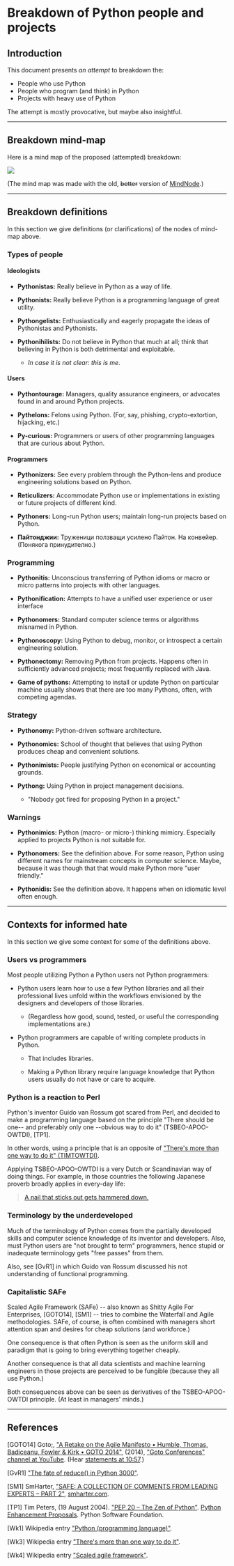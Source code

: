 # Breakdown of Python people and projects

## Introduction

This document presents *an attempt* to breakdown the:

- People who use Python
- People who program (and think) in Python
- Projects with heavy use of Python

The attempt is mostly provocative, but maybe also insightful. 

------

## Breakdown mind-map

Here is a mind map of the proposed (attempted) breakdown:

[![](./Diagrams/Breakdown-of-Python-people-and-projects/Breakdown-of-Python-people-and-projects-mind-map-BW.png)](./Diagrams/Breakdown-of-Python-people-and-projects/Breakdown-of-Python-people-and-projects-mind-map.pdf)

(The mind map was made with the old, ~~better~~ version of [MindNode](https://www.mindnode.com).)

------

## Breakdown definitions

In this section we give definitions (or clarifications) of the nodes of mind-map above.

### Types of people

#### Ideologists

- **Pythonistas:** Really believe in Python as a way of life.

- **Pythonists:** Really believe Python is a programming language of great utility.  

- **Pythongelists:** Enthusiastically and eagerly propagate the ideas of Pythonistas and Pythonists. 

- **Pythonihilists:** Do not believe in Python that much at all; think that believing in Python is both detrimental and exploitable.

    - *In case it is not clear: this is me*.

#### Users

- **Pythontourage:** Managers, quality assurance engineers, or advocates found in and around Python projects. 

- **Pythelons:** Felons using Python. (For, say, phishing, crypto-extortion, hijacking, etc.)

- **Py-curious:** Programmers or users of other programming languages that are curious about Python. 

#### Programmers

- **Pythonizers:** See every problem through the Python-lens and produce engineering solutions based on Python.

- **Reticulizers:** Accommodate Python use or implementations in existing or future projects of different kind.

- **Pythoners:** Long-run Python users; maintain long-run projects based on Python.

- **Пайтонджии:** Труженици ползващи усилено Пайтон. На конвейeр. (Понякога принудително.)

### Programming

- **Pythonitis:** Unconscious transferring of Python idioms or macro or micro patterns into projects with other languages.  

- **Pythonification:** Attempts to have a unified user experience or user interface 

- **Pythonomers:** Standard computer science terms or algorithms misnamed in Python. 

- **Pythonoscopy:** Using Python to debug, monitor, or introspect a certain engineering solution.

- **Pythonectomy:** Removing Python from projects. Happens often in sufficiently advanced projects; 
  most frequently replaced with Java. 

- **Game of pythons:** Attempting to install or update Python on particular machine usually shows 
  that there are too many Pythons, often, with competing agendas. 

### Strategy

- **Pythonomy:** Python-driven software architecture.  

- **Pythonomics:** School of thought that believes that using Python produces cheap and convenient solutions. 

- **Pythonimists:** People justifying Python on economical or accounting grounds. 

- **Pythong:** Using Python in project management decisions.
   - "Nobody got fired for proposing Python in a project." 

### Warnings

- **Pythonimics:** Python (macro- or micro-) thinking mimicry. Especially applied to projects Python is not suitable for. 

- **Pythonomers:** See the definition above. For some reason, Python using different names for mainstream concepts
  in computer science. Maybe, because it was though that that would make Python more "user friendly."

- **Pythonidis:** See the definition above. It happens when on idiomatic level often enough.


------

## Contexts for informed hate

In this section we give some context for some of the definitions above.

### Users vs programmers

Most people utilizing Python a Python users not Python programmers:

- Python users learn how to use a few Python libraries and all their professional lives unfold within the workflows envisioned by the designers and developers of those libraries.

  - (Regardless how good, sound, tested, or useful the corresponding implementations are.)

- Python programmers are capable of writing complete products in Python.

  - That includes libraries.

  - Making a Python library require language knowledge that Python users usually do not have or care to acquire.

### Python is a reaction to Perl

Python's inventor Guido van Rossum got scared from Perl, and decided to make a programming language 
based on the principle "There should be one-- and preferably only one --obvious way to do it" (TSBEO-APOO-OWTDI), 
[TP1].

In other words, using a principle that is an opposite of 
["There's more than one way to do it" (TIMTOWTDI)](https://en.wikipedia.org/wiki/There's_more_than_one_way_to_do_it).

Applying TSBEO-APOO-OWTDI is a very Dutch or Scandinavian way of doing things. 
For example, in those countries the following Japanese proverb broadly applies in every-day life:

> [A nail that sticks out gets hammered down.](https://en.wiktionary.org/wiki/the_nail_that_sticks_out_gets_hammered_down)


### Terminology by the underdeveloped

Much of the terminology of Python comes from the partially developed skills and computer science knowledge of 
its inventor and developers. Also, must Python users are "not brought to term" programmers, hence stupid or
inadequate terminology gets "free passes" from them.

Also, see [GvR1] in which Guido van Rossum discussed his not understanding of functional programming.  

### Capitalistic SAFe

Scaled Agile Framework (SAFe) -- also known as Shitty Agile For Enterprises, [GOTO14], [SM1] -- 
tries to combine the Waterfall and Agile methodologies. SAFe, of course, is often combined with managers short attention span and desires for 
cheap solutions (and workforce.) 

One consequence is that often Python is seen as the uniform skill and paradigm 
that is going to bring everything together cheaply. 

Another consequence is that all data scientists and machine learning engineers in those projects are
perceived to be fungible (because they all use Python.)

Both consequences above can be seen as derivatives of the TSBEO-APOO-OWTDI principle. 
(At least in managers' minds.)

------

## References

[GOTO14] Goto;,
["A Retake on the Agile Manifesto • Humble, Thomas, Badiceanu, Fowler & Kirk • GOTO 2014"](https://www.youtube.com/watch?v=zNvmjPzdqKc),
(2014),
["Goto Conferences" channel at YouTube](https://www.youtube.com/c/GotoConferences).
(Hear [statements at 10:57](https://www.youtube.com/watch?v=zNvmjPzdqKc&t=657s).)

[GvR1] ["The fate of reduce() in Python 3000"](https://www.artima.com/weblogs/viewpost.jsp?thread=98196).

[SM1] SmHarter,
["SAFE: A COLLECTION OF COMMENTS FROM LEADING EXPERTS – PART 2"](https://www.smharter.com/blog/safe-a-collection-of-comments-from-leading-experts-2/),
[smharter.com](https://www.smharter.com).

[TP1] Tim Peters, (19 August 2004).
["PEP 20 – The Zen of Python"](https://peps.python.org/pep-0020/).
[Python Enhancement Proposals](https://peps.python.org). Python Software Foundation.

[Wk1] Wikipedia entry
["Python (programming language)"](https://en.wikipedia.org/wiki/Python_(programming_language)).

[Wk3] Wikipedia entry
["There's more than one way to do it"](https://en.wikipedia.org/wiki/There's_more_than_one_way_to_do_it").

[Wk4] Wikipedia entry
["Scaled agile framework"](https://en.wikipedia.org/wiki/Scaled_agile_framework).

